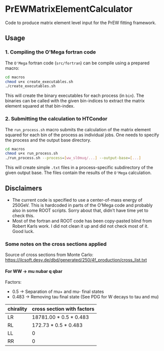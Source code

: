 # PrEWMatrixElementCalculator

Code to produce matrix element level input for the PrEW fitting framework.

## Usage

### 1. Compiling the O'Mega fortran code
The `O'Mega` fortran code (`src/fortran`) can be compile using a prepared macro:

```bash
cd macros
chmod u+x create_executables.sh
./create_executables.sh
```

This will create the binary executables for each process (in `bin`). The binaries can be called with the given bin-indices to extract the matrix element squared at that bin-index.

### 2. Submitting the calculation to HTCondor

The `run_process.sh` macro submits the calculation of the matrix element squared for each bin of the process as individual jobs.
One needs to specify the process and the output base directory.

```bash
cd macros
chmod u+x run_process.sh
./run_process.sh --process=[ww_sl0muq/...] --output-base=[...]
```

This will create simple `.txt` files in a process-specific subdirectory of the given output base. The files contain the results of the `O'Mega` calculation.

## Disclaimers

- The current code is specified to use a center-of-mass energy of 250GeV. 
  This is hardcoded in parts of the O'Mega code and probably also in some ROOT scripts. 
  Sorry about that, didn't have time yet to check this.
- Most of the fortran and ROOT code has been copy-pasted blind from Robert Karls work.
  I did not clean it up and did not check most of it. 
  Good luck.
  
### Some notes on the cross sections applied

Source of cross sections from Monte Carlo: 
https://ilcsoft.desy.de/dbd/generated/250/4f_production/cross_list.txt

#### For WW -> mu nubar q qbar
 Factors:
  - 0.5   -> Separation of mu+ and mu- final states
  - 0.483 -> Removing tau final state (See PDG for W decays to tau and mu)

chirality | cross section with factors
---|---
LR | 18781.00 * 0.5 * 0.483
RL | 172.73 * 0.5 * 0.483
LL | 0
RR | 0
